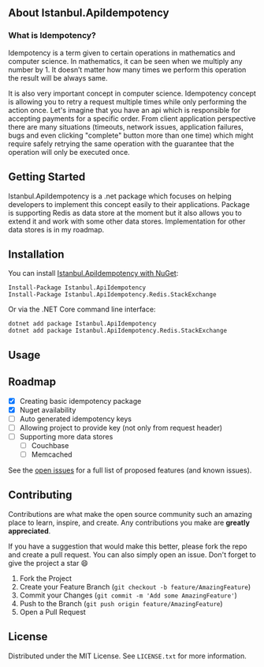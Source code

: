 ##  About Istanbul.ApiIdempotency 

###  What is Idempotency? 
Idempotency is a term given to certain operations in mathematics and computer science. In mathematics, it can be seen when we multiply any number  by 1. It doesn’t matter how many times we perform this operation the result will be always same.

It is also very important concept in computer science. Idempotency concept is allowing you to retry a request multiple times while only performing the action once. Let's imagine that you have an api which is responsible for accepting payments for a specific order. From client application perspective there are many situations (timeouts, network issues, application failures, bugs and even clicking "complete" button more than one time) which might require safely retrying the same operation with the guarantee that the operation will only be executed once.  


## Getting Started

Istanbul.ApiIdempotency is a .net package which focuses on helping developers to implement this concept easily to their applications. Package is supporting Redis as data store at the moment but it also allows you to extend it and work  with some other data stores. Implementation for other data stores is in my roadmap.

## Installation

You can install [Istanbul.ApiIdempotency with NuGet](https://www.nuget.org/packages/Istanbul.Idempotency):

    Install-Package Istanbul.ApiIdempotency
    Install-Package Istanbul.ApiIdempotency.Redis.StackExchange
    
Or via the .NET Core command line interface:

    dotnet add package Istanbul.ApiIdempotency
    dotnet add package Istanbul.ApiIdempotency.Redis.StackExchange


## Usage




## Roadmap

- [x] Creating basic idempotency package
- [x] Nuget availability
- [ ] Auto generated idempotency keys
- [ ] Allowing project to provide key (not only from request header)
- [ ] Supporting more data stores
    - [ ] Couchbase
    - [ ] Memcached

See the [open issues](https://github.com/tanjuyayak/Istanbul.ApiIdempotency/issues) for a full list of proposed features (and known issues).


## Contributing

Contributions are what make the open source community such an amazing place to learn, inspire, and create. Any contributions you make are **greatly appreciated**.

If you have a suggestion that would make this better, please fork the repo and create a pull request. You can also simply open an issue.
Don't forget to give the project a star :smile:

1. Fork the Project
2. Create your Feature Branch (`git checkout -b feature/AmazingFeature`)
3. Commit your Changes (`git commit -m 'Add some AmazingFeature'`)
4. Push to the Branch (`git push origin feature/AmazingFeature`)
5. Open a Pull Request

## License

Distributed under the MIT License. See `LICENSE.txt` for more information.